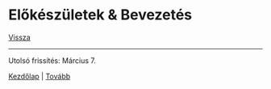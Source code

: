# Előkészületek & Bevezetés

[Vissza](index.md)

---
Utolsó frissítés: Március 7.


[Kezdőlap](index.md) | [Tovább](Gyakorlat%201..md)
